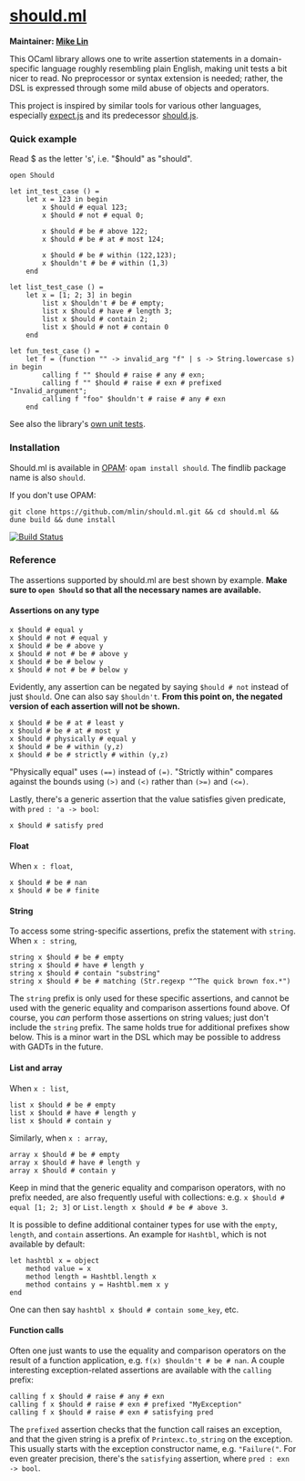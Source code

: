 # [should.ml](https://github.com/mlin/should.ml)
**Maintainer: [Mike Lin](https://blog.mlin.net/)**

This OCaml library allows one to write assertion statements in a
domain-specific language roughly resembling plain English, making unit
tests a bit nicer to read. No preprocessor or syntax extension is needed;
rather, the DSL is expressed through some mild abuse of objects and
operators.

This project is inspired by similar tools for various other languages,
especially [expect.js](https://github.com/LearnBoost/expect.js/) and its
predecessor [should.js](https://github.com/visionmedia/should.js/).

### Quick example

Read $ as the letter 's', i.e. "$hould" as "should".

```
open Should

let int_test_case () =
    let x = 123 in begin
        x $hould # equal 123;
        x $hould # not # equal 0;
        
        x $hould # be # above 122;
        x $hould # be # at # most 124;
        
        x $hould # be # within (122,123);
        x $houldn't # be # within (1,3)
    end

let list_test_case () =
    let x = [1; 2; 3] in begin
        list x $houldn't # be # empty;
        list x $hould # have # length 3;
        list x $hould # contain 2;
        list x $hould # not # contain 0
    end

let fun_test_case () =
    let f = (function "" -> invalid_arg "f" | s -> String.lowercase s) in begin
        calling f "" $hould # raise # any # exn;
        calling f "" $hould # raise # exn # prefixed "Invalid_argument";
        calling f "foo" $houldn't # raise # any # exn
    end
```

See also the library's [own unit tests](https://github.com/mlin/should.ml/blob/master/unit_tests.ml).

### Installation

Should.ml is available in [OPAM](http://opam.ocamlpro.com):
`opam install should`. The findlib package name is also `should`.

If you don't use OPAM:

```git clone https://github.com/mlin/should.ml.git && cd should.ml && dune build && dune install```

[![Build Status](https://travis-ci.org/mlin/should.ml.png)](https://travis-ci.org/mlin/should.ml)

### Reference

The assertions supported by should.ml are best shown by example. **Make sure to
`open Should` so that all the necessary names are available.**

#### Assertions on any type

```
x $hould # equal y
x $hould # not # equal y
x $hould # be # above y
x $hould # not # be # above y
x $hould # be # below y
x $hould # not # be # below y
```


Evidently, any assertion can be negated by saying `$hould # not` instead of just
`$hould`. One can also say `$houldn't`. **From this point on, the negated version
of each assertion will not be shown.**

```
x $hould # be # at # least y
x $hould # be # at # most y
x $hould # physically # equal y
x $hould # be # within (y,z)
x $hould # be # strictly # within (y,z)
```

"Physically equal" uses `(==)` instead of `(=)`. "Strictly within" compares
against the bounds using `(>)` and `(<)` rather than `(>=)` and `(<=)`.


Lastly, there's a generic assertion that the value satisfies given
predicate, with `pred : 'a -> bool`:

```
x $hould # satisfy pred
```

#### Float

When `x : float`,
```
x $hould # be # nan
x $hould # be # finite
```

#### String

To access some string-specific assertions, prefix the statement with `string`.
When `x : string`,
```
string x $hould # be # empty
string x $hould # have # length y
string x $hould # contain "substring"
string x $hould # be # matching (Str.regexp "^The quick brown fox.*")
```

The `string` prefix is only used for these specific assertions, and cannot be
used with the generic equality and comparison assertions found above. Of course,
you _can_ perform those assertions on string values; just don't include the
`string` prefix. The same holds true for additional prefixes show below. This is
a minor wart in the DSL which may be possible to address with GADTs in the
future.

#### List and array

When `x : list`,
```
list x $hould # be # empty
list x $hould # have # length y
list x $hould # contain y
```

Similarly, when `x : array`,
```
array x $hould # be # empty
array x $hould # have # length y
array x $hould # contain y
```

Keep in mind that the generic equality and comparison operators, with no prefix
needed, are also frequently useful with collections: e.g.
`x $hould # equal [1; 2; 3]` or `List.length x $hould # be # above 3`.

It is possible to define additional container types for use with the `empty`,
`length`, and `contain` assertions. An example for `Hashtbl`, which is not
available by default:

```
let hashtbl x = object
    method value = x
    method length = Hashtbl.length x
    method contains y = Hashtbl.mem x y
end
```

One can then say `hashtbl x $hould # contain some_key`, etc.

#### Function calls

Often one just wants to use the equality and comparison operators on the result
of a function application, e.g. `f(x) $houldn't # be # nan`. A couple
interesting exception-related assertions are available with the `calling`
prefix:

```
calling f x $hould # raise # any # exn
calling f x $hould # raise # exn # prefixed "MyException"
calling f x $hould # raise # exn # satisfying pred
```

The `prefixed` assertion checks that the function call raises an exception, and
that the given string is a prefix of `Printexc.to_string` on the exception. This
usually starts with the exception constructor name, e.g. `"Failure("`. For even
greater precision, there's the `satisfying` assertion, where
`pred : exn -> bool`.
